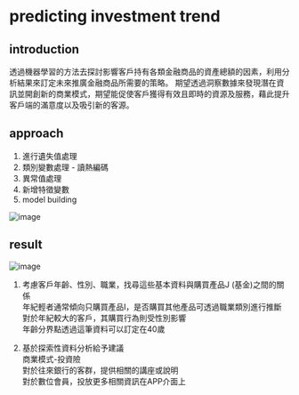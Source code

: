 # predicting investment trend

## introduction

透過機器學習的方法去探討影響客戶持有各類金融商品的資產總額的因素，利用分析結果來訂定未來推廣金融商品所需要的策略。
期望透過洞察數據來發現潛在資訊並開創新的商業模式，期望能促使客戶獲得有效且即時的資源及服務，藉此提升客戶端的滿意度以及吸引新的客源。

## approach
1. 進行遺失值處理
2. 類別變數處理 - 讀熱編碼
3. 異常值處理
4. 新增特徵變數
5. model building

![image](https://user-images.githubusercontent.com/99631406/153804473-ed87f4bb-cc5b-4d7c-a98f-a4dfb1a79f2f.png)


## result

![image](https://user-images.githubusercontent.com/99631406/153804516-e1949c2c-ac61-4021-ae95-4f0656455bed.png)

1. 考慮客戶年齡、性別、職業，找尋這些基本資料與購買產品J (基金)之間的關係 \
年紀輕者通常傾向只購買產品I，是否購買其他產品可透過職業類別進行推斷 \
對於年紀較大的客戶，其購買行為則受性別影響 \
年齡分界點透過這筆資料可以訂定在40歲 

2. 基於探索性資料分析給予建議 \
商業模式-投資險 \
對於往來銀行的客群，提供相關的講座或說明 \
對於數位會員，投放更多相關資訊在APP介面上
